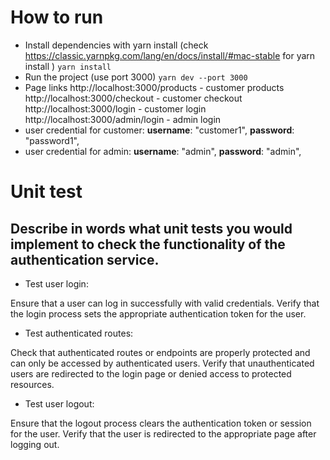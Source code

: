 # How to run

- Install dependencies with yarn install (check https://classic.yarnpkg.com/lang/en/docs/install/#mac-stable for yarn
  install )
  ```yarn install```
- Run the project (use port 3000)
  ```yarn dev --port 3000```
- Page links
  http://localhost:3000/products - customer products
  http://localhost:3000/checkout - customer checkout
  http://localhost:3000/login - customer login
  http://localhost:3000/admin/login - admin login
- user credential for customer:
  **username**: "customer1",
  **password**: "password1",
- user credential for admin:
  **username**: "admin",
  **password**: "admin",

# Unit test

## Describe in words what unit tests you would implement to check the functionality of the authentication service.

- Test user login:

Ensure that a user can log in successfully with valid credentials.
Verify that the login process sets the appropriate authentication token for the user.

- Test authenticated routes:

Check that authenticated routes or endpoints are properly protected and can only be accessed by authenticated users.
Verify that unauthenticated users are redirected to the login page or denied access to protected resources.

- Test user logout:

Ensure that the logout process clears the authentication token or session for the user.
Verify that the user is redirected to the appropriate page after logging out.
